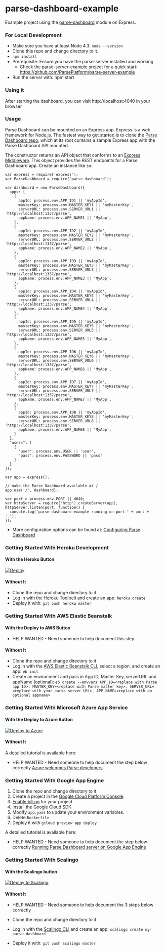 # parse-dashboard-example

Example project using the [parse-dashboard](https://github.com/ParsePlatform/parse-dashboard) module on Express.

### For Local Development

* Make sure you have at least Node 4.3. `node --version`
* Clone this repo and change directory to it.
* `npm install`
* Prerequisite: Ensure you have the parse-server installed and working
  * Check the parse-server-example project for a quick start: https://github.com/ParsePlatform/parse-server-example
* Run the server with: npm start

### Using it

After starting the dashboard, you can visit http://localhost:4040 in your browser

### Usage
Parse Dashboard can be mounted on an Express app. Express is a web framework for Node.js. The fastest way to get started is to clone the [Parse Dashboard repo](https://github.com/ParsePlatform/parse-dashboard), which at its root contains a sample Express app with the Parse Dashboard API mounted.

The constructor returns an API object that conforms to an [Express Middleware](http://expressjs.com/en/api.html#app.use). This object provides the REST endpoints for a Parse Dashboard app. Create an instance like so:

```
var express = require('express');
var ParseDashboard = require('parse-dashboard');

var dashboard = new ParseDashboard({
  apps: [
    {
      appId: process.env.APP_ID1 || 'myAppId',
      masterKey: process.env.MASTER_KEY1 || 'myMasterKey',
      serverURL: process.env.SERVER_URL1 || 'http://localhost:1337/parse',
      appName: process.env.APP_NAME1 || 'MyApp',
    },
    {
      appId: process.env.APP_ID2 || 'myAppId',
      masterKey: process.env.MASTER_KEY2 || 'myMasterKey',
      serverURL: process.env.SERVER_URL2 || 'http://localhost:1337/parse',
      appName: process.env.APP_NAME2 || 'MyApp',
    },
    {
      appId: process.env.APP_ID3 || 'myAppId',
      masterKey: process.env.MASTER_KEY3 || 'myMasterKey',
      serverURL: process.env.SERVER_URL3 || 'http://localhost:1337/parse',
      appName: process.env.APP_NAME3 || 'MyApp',
    },
    {
      appId: process.env.APP_ID4 || 'myAppId',
      masterKey: process.env.MASTER_KEY4 || 'myMasterKey',
      serverURL: process.env.SERVER_URL4 || 'http://localhost:1337/parse',
      appName: process.env.APP_NAME4 || 'MyApp',
    },
    {
      appId: process.env.APP_ID5 || 'myAppId',
      masterKey: process.env.MASTER_KEY5 || 'myMasterKey',
      serverURL: process.env.SERVER_URL5 || 'http://localhost:1337/parse',
      appName: process.env.APP_NAME5 || 'MyApp',
    },
    {
      appId: process.env.APP_ID6 || 'myAppId',
      masterKey: process.env.MASTER_KEY6 || 'myMasterKey',
      serverURL: process.env.SERVER_URL6 || 'http://localhost:1337/parse',
      appName: process.env.APP_NAME6 || 'MyApp',
    },
    {
      appId: process.env.APP_ID7 || 'myAppId',
      masterKey: process.env.MASTER_KEY7 || 'myMasterKey',
      serverURL: process.env.SERVER_URL7 || 'http://localhost:1337/parse',
      appName: process.env.APP_NAME7 || 'MyApp',
    },
    {
      appId: process.env.APP_ID8 || 'myAppId',
      masterKey: process.env.MASTER_KEY8 || 'myMasterKey',
      serverURL: process.env.SERVER_URL8 || 'http://localhost:1337/parse',
      appName: process.env.APP_NAME8 || 'MyApp',
    }
  ],
  "users": [
    {
      "user": process.env.USER || 'user',
      "pass": process.env.PASSWORD || 'pass'
    }
  ]
});

var app = express();

// make the Parse Dashboard available at /
app.use('/', dashboard);

var port = process.env.PORT || 4040;
var httpServer = require('http').createServer(app);
httpServer.listen(port, function() {
  console.log('parse-dashboard-example running on port ' + port + '.');
});
```

* More configuration options can be found at: [Configuring Parse Dashboard](https://github.com/ParsePlatform/parse-dashboard#configuring-parse-dashboard)

### Getting Started With Heroku Development

#### With the Heroku Button

[![Deploy](https://www.herokucdn.com/deploy/button.png)](https://heroku.com/deploy)

#### Without It

* Clone the repo and change directory to it
* Log in with the [Heroku Toolbelt](https://toolbelt.heroku.com/) and create an app: `heroku create`
* Deploy it with: `git push heroku master`

### Getting Started With AWS Elastic Beanstalk

#### With the Deploy to AWS Button

* HELP WANTED - Need someone to help document this step

#### Without It

* Clone the repo and change directory to it
* Log in with the [AWS Elastic Beanstalk CLI](https://docs.aws.amazon.com/elasticbeanstalk/latest/dg/eb-cli3-install.html), select a region, and create an app: `eb init`
* Create an environment and pass in App ID, Master Key, serverURL and appName (optional): `eb create --envvars APP_ID=<replace with Parse app ID>, MASTER_KEY=<replace with Parse master key>, SERVER_URL=<replace with your parse server URL>, APP_NAME=<replace with an optional appname>`

### Getting Started With Microsoft Azure App Service

#### With the Deploy to Azure Button

[![Deploy to Azure](http://azuredeploy.net/deploybutton.png)](https://azuredeploy.net/)

#### Without It

A detailed tutorial is available here:
* HELP WANTED - Need someone to help document the step below correctly
[Azure welcomes Parse developers](https://azure.microsoft.com/en-us/blog/azure-welcomes-parse-developers/)


### Getting Started With Google App Engine

1. Clone the repo and change directory to it
1. Create a project in the [Google Cloud Platform Console](https://console.cloud.google.com/).
1. [Enable billing](https://console.cloud.google.com/project/_/settings) for your project.
1. Install the [Google Cloud SDK](https://cloud.google.com/sdk/).
1. Modify `app.yaml` to update your environment variables.
1. Delete `Dockerfile`
1. Deploy it with `gcloud preview app deploy`

A detailed tutorial is available here:
* HELP WANTED - Need someone to help document the step below correctly
[Running Parse Dashboard server on Google App Engine](https://cloud.google.com/nodejs/resources/frameworks/parse-server)

### Getting Started With Scalingo

#### With the Scalingo button

[![Deploy to Scalingo](https://cdn.scalingo.com/deploy/button.svg)](https://my.scalingo.com/deploy)

#### Without it

* HELP WANTED - Need someone to help document the 3 steps below correctly

* Clone the repo and change directory to it
* Log in with the [Scalingo CLI](http://cli.scalingo.com/) and create an app: `scalingo create my-parse-dashboard`
* Deploy it with: `git push scalingo master`
